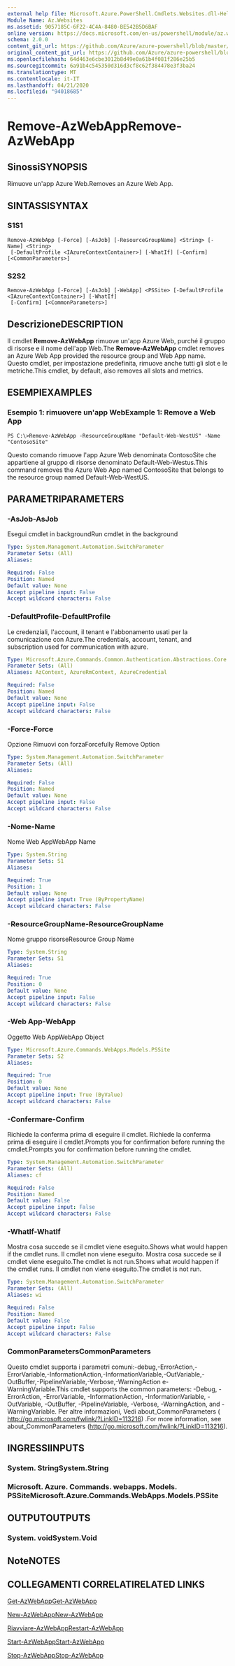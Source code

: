 ```yaml
---
external help file: Microsoft.Azure.PowerShell.Cmdlets.Websites.dll-Help.xml
Module Name: Az.Websites
ms.assetid: 9057185C-6F22-4C4A-8480-BE542B5D6BAF
online version: https://docs.microsoft.com/en-us/powershell/module/az.websites/remove-azwebapp
schema: 2.0.0
content_git_url: https://github.com/Azure/azure-powershell/blob/master/src/Websites/Websites/help/Remove-AzWebApp.md
original_content_git_url: https://github.com/Azure/azure-powershell/blob/master/src/Websites/Websites/help/Remove-AzWebApp.md
ms.openlocfilehash: 64d463e6cbe3012b8d49e0a61b4f081f286e25b5
ms.sourcegitcommit: 6a91b4c545350d316d3cf8c62f384478e3f3ba24
ms.translationtype: MT
ms.contentlocale: it-IT
ms.lasthandoff: 04/21/2020
ms.locfileid: "94018685"
---
```

# <span data-ttu-id="3163e-101">Remove-AzWebApp</span><span class="sxs-lookup"><span data-stu-id="3163e-101">Remove-AzWebApp</span></span>

## <span data-ttu-id="3163e-102">Sinossi</span><span class="sxs-lookup"><span data-stu-id="3163e-102">SYNOPSIS</span></span>
<span data-ttu-id="3163e-103">Rimuove un'app Azure Web.</span><span class="sxs-lookup"><span data-stu-id="3163e-103">Removes an Azure Web App.</span></span>

## <span data-ttu-id="3163e-104">SINTASSI</span><span class="sxs-lookup"><span data-stu-id="3163e-104">SYNTAX</span></span>

### <span data-ttu-id="3163e-105">S1</span><span class="sxs-lookup"><span data-stu-id="3163e-105">S1</span></span>
```
Remove-AzWebApp [-Force] [-AsJob] [-ResourceGroupName] <String> [-Name] <String>
 [-DefaultProfile <IAzureContextContainer>] [-WhatIf] [-Confirm] [<CommonParameters>]
```

### <span data-ttu-id="3163e-106">S2</span><span class="sxs-lookup"><span data-stu-id="3163e-106">S2</span></span>
```
Remove-AzWebApp [-Force] [-AsJob] [-WebApp] <PSSite> [-DefaultProfile <IAzureContextContainer>] [-WhatIf]
 [-Confirm] [<CommonParameters>]
```

## <span data-ttu-id="3163e-107">Descrizione</span><span class="sxs-lookup"><span data-stu-id="3163e-107">DESCRIPTION</span></span>
<span data-ttu-id="3163e-108">Il cmdlet **Remove-AzWebApp** rimuove un'app Azure Web, purché il gruppo di risorse e il nome dell'app Web.</span><span class="sxs-lookup"><span data-stu-id="3163e-108">The **Remove-AzWebApp** cmdlet removes an Azure Web App provided the resource group and Web App name.</span></span>
<span data-ttu-id="3163e-109">Questo cmdlet, per impostazione predefinita, rimuove anche tutti gli slot e le metriche.</span><span class="sxs-lookup"><span data-stu-id="3163e-109">This cmdlet, by default, also removes all slots and metrics.</span></span>

## <span data-ttu-id="3163e-110">ESEMPI</span><span class="sxs-lookup"><span data-stu-id="3163e-110">EXAMPLES</span></span>

### <span data-ttu-id="3163e-111">Esempio 1: rimuovere un'app Web</span><span class="sxs-lookup"><span data-stu-id="3163e-111">Example 1: Remove a Web App</span></span>
```
PS C:\>Remove-AzWebApp -ResourceGroupName "Default-Web-WestUS" -Name "ContosoSite"
```

<span data-ttu-id="3163e-112">Questo comando rimuove l'app Azure Web denominata ContosoSite che appartiene al gruppo di risorse denominato Default-Web-Westus.</span><span class="sxs-lookup"><span data-stu-id="3163e-112">This command removes the Azure Web App named ContosoSite that belongs to the resource group named Default-Web-WestUS.</span></span>

## <span data-ttu-id="3163e-113">PARAMETRI</span><span class="sxs-lookup"><span data-stu-id="3163e-113">PARAMETERS</span></span>

### <span data-ttu-id="3163e-114">-AsJob</span><span class="sxs-lookup"><span data-stu-id="3163e-114">-AsJob</span></span>
<span data-ttu-id="3163e-115">Esegui cmdlet in background</span><span class="sxs-lookup"><span data-stu-id="3163e-115">Run cmdlet in the background</span></span>

```yaml
Type: System.Management.Automation.SwitchParameter
Parameter Sets: (All)
Aliases:

Required: False
Position: Named
Default value: None
Accept pipeline input: False
Accept wildcard characters: False
```

### <span data-ttu-id="3163e-116">-DefaultProfile</span><span class="sxs-lookup"><span data-stu-id="3163e-116">-DefaultProfile</span></span>
<span data-ttu-id="3163e-117">Le credenziali, l'account, il tenant e l'abbonamento usati per la comunicazione con Azure.</span><span class="sxs-lookup"><span data-stu-id="3163e-117">The credentials, account, tenant, and subscription used for communication with azure.</span></span>

```yaml
Type: Microsoft.Azure.Commands.Common.Authentication.Abstractions.Core.IAzureContextContainer
Parameter Sets: (All)
Aliases: AzContext, AzureRmContext, AzureCredential

Required: False
Position: Named
Default value: None
Accept pipeline input: False
Accept wildcard characters: False
```

### <span data-ttu-id="3163e-118">-Force</span><span class="sxs-lookup"><span data-stu-id="3163e-118">-Force</span></span>
<span data-ttu-id="3163e-119">Opzione Rimuovi con forza</span><span class="sxs-lookup"><span data-stu-id="3163e-119">Forcefully Remove Option</span></span>

```yaml
Type: System.Management.Automation.SwitchParameter
Parameter Sets: (All)
Aliases:

Required: False
Position: Named
Default value: None
Accept pipeline input: False
Accept wildcard characters: False
```

### <span data-ttu-id="3163e-120">-Nome</span><span class="sxs-lookup"><span data-stu-id="3163e-120">-Name</span></span>
<span data-ttu-id="3163e-121">Nome Web App</span><span class="sxs-lookup"><span data-stu-id="3163e-121">WebApp Name</span></span>

```yaml
Type: System.String
Parameter Sets: S1
Aliases:

Required: True
Position: 1
Default value: None
Accept pipeline input: True (ByPropertyName)
Accept wildcard characters: False
```

### <span data-ttu-id="3163e-122">-ResourceGroupName</span><span class="sxs-lookup"><span data-stu-id="3163e-122">-ResourceGroupName</span></span>
<span data-ttu-id="3163e-123">Nome gruppo risorse</span><span class="sxs-lookup"><span data-stu-id="3163e-123">Resource Group Name</span></span>

```yaml
Type: System.String
Parameter Sets: S1
Aliases:

Required: True
Position: 0
Default value: None
Accept pipeline input: False
Accept wildcard characters: False
```

### <span data-ttu-id="3163e-124">-Web App</span><span class="sxs-lookup"><span data-stu-id="3163e-124">-WebApp</span></span>
<span data-ttu-id="3163e-125">Oggetto Web App</span><span class="sxs-lookup"><span data-stu-id="3163e-125">WebApp Object</span></span>

```yaml
Type: Microsoft.Azure.Commands.WebApps.Models.PSSite
Parameter Sets: S2
Aliases:

Required: True
Position: 0
Default value: None
Accept pipeline input: True (ByValue)
Accept wildcard characters: False
```

### <span data-ttu-id="3163e-126">-Confermare</span><span class="sxs-lookup"><span data-stu-id="3163e-126">-Confirm</span></span>
<span data-ttu-id="3163e-127">Richiede la conferma prima di eseguire il cmdlet. Richiede la conferma prima di eseguire il cmdlet.</span><span class="sxs-lookup"><span data-stu-id="3163e-127">Prompts you for confirmation before running the cmdlet.Prompts you for confirmation before running the cmdlet.</span></span>

```yaml
Type: System.Management.Automation.SwitchParameter
Parameter Sets: (All)
Aliases: cf

Required: False
Position: Named
Default value: False
Accept pipeline input: False
Accept wildcard characters: False
```

### <span data-ttu-id="3163e-128">-WhatIf</span><span class="sxs-lookup"><span data-stu-id="3163e-128">-WhatIf</span></span>
<span data-ttu-id="3163e-129">Mostra cosa succede se il cmdlet viene eseguito.</span><span class="sxs-lookup"><span data-stu-id="3163e-129">Shows what would happen if the cmdlet runs.</span></span>
<span data-ttu-id="3163e-130">Il cmdlet non viene eseguito. Mostra cosa succede se il cmdlet viene eseguito.</span><span class="sxs-lookup"><span data-stu-id="3163e-130">The cmdlet is not run.Shows what would happen if the cmdlet runs.</span></span>
<span data-ttu-id="3163e-131">Il cmdlet non viene eseguito.</span><span class="sxs-lookup"><span data-stu-id="3163e-131">The cmdlet is not run.</span></span>

```yaml
Type: System.Management.Automation.SwitchParameter
Parameter Sets: (All)
Aliases: wi

Required: False
Position: Named
Default value: False
Accept pipeline input: False
Accept wildcard characters: False
```

### <span data-ttu-id="3163e-132">CommonParameters</span><span class="sxs-lookup"><span data-stu-id="3163e-132">CommonParameters</span></span>
<span data-ttu-id="3163e-133">Questo cmdlet supporta i parametri comuni:-debug,-ErrorAction,-ErrorVariable,-InformationAction,-InformationVariable,-OutVariable,-OutBuffer,-PipelineVariable,-Verbose,-WarningAction e-WarningVariable.</span><span class="sxs-lookup"><span data-stu-id="3163e-133">This cmdlet supports the common parameters: -Debug, -ErrorAction, -ErrorVariable, -InformationAction, -InformationVariable, -OutVariable, -OutBuffer, -PipelineVariable, -Verbose, -WarningAction, and -WarningVariable.</span></span> <span data-ttu-id="3163e-134">Per altre informazioni, Vedi about_CommonParameters ( http://go.microsoft.com/fwlink/?LinkID=113216) .</span><span class="sxs-lookup"><span data-stu-id="3163e-134">For more information, see about_CommonParameters (http://go.microsoft.com/fwlink/?LinkID=113216).</span></span>

## <span data-ttu-id="3163e-135">INGRESSI</span><span class="sxs-lookup"><span data-stu-id="3163e-135">INPUTS</span></span>

### <span data-ttu-id="3163e-136">System. String</span><span class="sxs-lookup"><span data-stu-id="3163e-136">System.String</span></span>

### <span data-ttu-id="3163e-137">Microsoft. Azure. Commands. webapps. Models. PSSite</span><span class="sxs-lookup"><span data-stu-id="3163e-137">Microsoft.Azure.Commands.WebApps.Models.PSSite</span></span>

## <span data-ttu-id="3163e-138">OUTPUT</span><span class="sxs-lookup"><span data-stu-id="3163e-138">OUTPUTS</span></span>

### <span data-ttu-id="3163e-139">System. void</span><span class="sxs-lookup"><span data-stu-id="3163e-139">System.Void</span></span>

## <span data-ttu-id="3163e-140">Note</span><span class="sxs-lookup"><span data-stu-id="3163e-140">NOTES</span></span>

## <span data-ttu-id="3163e-141">COLLEGAMENTI CORRELATI</span><span class="sxs-lookup"><span data-stu-id="3163e-141">RELATED LINKS</span></span>

[<span data-ttu-id="3163e-142">Get-AzWebApp</span><span class="sxs-lookup"><span data-stu-id="3163e-142">Get-AzWebApp</span></span>](./Get-AzWebApp.md)

[<span data-ttu-id="3163e-143">New-AzWebApp</span><span class="sxs-lookup"><span data-stu-id="3163e-143">New-AzWebApp</span></span>](./New-AzWebApp.md)

[<span data-ttu-id="3163e-144">Riavviare-AzWebApp</span><span class="sxs-lookup"><span data-stu-id="3163e-144">Restart-AzWebApp</span></span>](./Restart-AzWebApp.md)

[<span data-ttu-id="3163e-145">Start-AzWebApp</span><span class="sxs-lookup"><span data-stu-id="3163e-145">Start-AzWebApp</span></span>](./Start-AzWebApp.md)

[<span data-ttu-id="3163e-146">Stop-AzWebApp</span><span class="sxs-lookup"><span data-stu-id="3163e-146">Stop-AzWebApp</span></span>](./Stop-AzWebApp.md)


